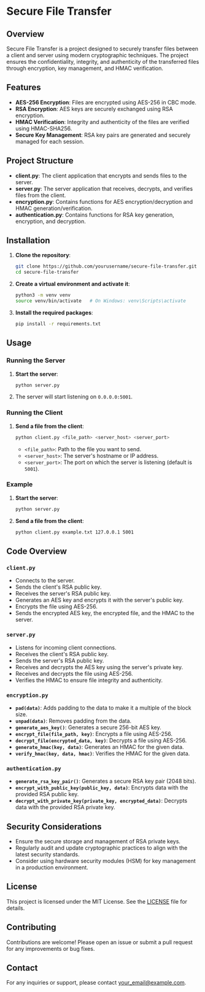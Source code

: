# Secure File Transfer

## Overview

Secure File Transfer is a project designed to securely transfer files between a client and server using modern cryptographic techniques. The project ensures the confidentiality, integrity, and authenticity of the transferred files through encryption, key management, and HMAC verification.

## Features

- **AES-256 Encryption**: Files are encrypted using AES-256 in CBC mode.
- **RSA Encryption**: AES keys are securely exchanged using RSA encryption.
- **HMAC Verification**: Integrity and authenticity of the files are verified using HMAC-SHA256.
- **Secure Key Management**: RSA key pairs are generated and securely managed for each session.

## Project Structure

- **client.py**: The client application that encrypts and sends files to the server.
- **server.py**: The server application that receives, decrypts, and verifies files from the client.
- **encryption.py**: Contains functions for AES encryption/decryption and HMAC generation/verification.
- **authentication.py**: Contains functions for RSA key generation, encryption, and decryption.

## Installation

1. **Clone the repository**:
    ```sh
    git clone https://github.com/yourusername/secure-file-transfer.git
    cd secure-file-transfer
    ```

2. **Create a virtual environment and activate it**:
    ```sh
    python3 -m venv venv
    source venv/bin/activate   # On Windows: venv\Scripts\activate
    ```

3. **Install the required packages**:
    ```sh
    pip install -r requirements.txt
    ```

## Usage

### Running the Server

1. **Start the server**:
    ```sh
    python server.py
    ```

2. The server will start listening on `0.0.0.0:5001`.

### Running the Client

1. **Send a file from the client**:
    ```sh
    python client.py <file_path> <server_host> <server_port>
    ```

    - `<file_path>`: Path to the file you want to send.
    - `<server_host>`: The server's hostname or IP address.
    - `<server_port>`: The port on which the server is listening (default is `5001`).

### Example

1. **Start the server**:
    ```sh
    python server.py
    ```

2. **Send a file from the client**:
    ```sh
    python client.py example.txt 127.0.0.1 5001
    ```

## Code Overview

### `client.py`

- Connects to the server.
- Sends the client's RSA public key.
- Receives the server's RSA public key.
- Generates an AES key and encrypts it with the server's public key.
- Encrypts the file using AES-256.
- Sends the encrypted AES key, the encrypted file, and the HMAC to the server.

### `server.py`

- Listens for incoming client connections.
- Receives the client's RSA public key.
- Sends the server's RSA public key.
- Receives and decrypts the AES key using the server's private key.
- Receives and decrypts the file using AES-256.
- Verifies the HMAC to ensure file integrity and authenticity.

### `encryption.py`

- **`pad(data)`**: Adds padding to the data to make it a multiple of the block size.
- **`unpad(data)`**: Removes padding from the data.
- **`generate_aes_key()`**: Generates a secure 256-bit AES key.
- **`encrypt_file(file_path, key)`**: Encrypts a file using AES-256.
- **`decrypt_file(encrypted_data, key)`**: Decrypts a file using AES-256.
- **`generate_hmac(key, data)`**: Generates an HMAC for the given data.
- **`verify_hmac(key, data, hmac)`**: Verifies the HMAC for the given data.

### `authentication.py`

- **`generate_rsa_key_pair()`**: Generates a secure RSA key pair (2048 bits).
- **`encrypt_with_public_key(public_key, data)`**: Encrypts data with the provided RSA public key.
- **`decrypt_with_private_key(private_key, encrypted_data)`**: Decrypts data with the provided RSA private key.

## Security Considerations

- Ensure the secure storage and management of RSA private keys.
- Regularly audit and update cryptographic practices to align with the latest security standards.
- Consider using hardware security modules (HSM) for key management in a production environment.

## License

This project is licensed under the MIT License. See the [LICENSE](LICENSE) file for details.

## Contributing

Contributions are welcome! Please open an issue or submit a pull request for any improvements or bug fixes.

## Contact

For any inquiries or support, please contact [your_email@example.com](mailto:your_email@example.com).

